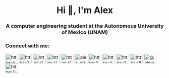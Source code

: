 <h1 align="center">Hi 👋, I'm Alex</h1>
<h3 align="center">A computer engineering student at the Autonomous University of Mexico (UNAM)</h3>

<h3 align="left">Connect with me:</h3>
<p align="left">
<a href="https://codepen.io/https://codepen.io/alexgrim12" target="blank"><img align="center" src="https://raw.githubusercontent.com/rahuldkjain/github-profile-readme-generator/master/src/images/icons/Social/codepen.svg" alt="https://codepen.io/alexgrim12" height="30" width="40" /></a>
<a href="https://www.linkedin.com/in/alejandro-gutiérrez-grimaldo-325b21242/" target="blank"><img align="center" src="https://raw.githubusercontent.com/rahuldkjain/github-profile-readme-generator/master/src/images/icons/Social/linked-in-alt.svg" alt="https://www.linkedin.com/in/alejandro-gutiérrez-grimaldo-325b21242/" height="30" width="40" /></a>
<a href="https://stackoverflow.com/users/https://stackoverflow.com/users/20097189/alex-grim" target="blank"><img align="center" src="https://raw.githubusercontent.com/rahuldkjain/github-profile-readme-generator/master/src/images/icons/Social/stack-overflow.svg" alt="https://stackoverflow.com/users/20097189/alex-grim" height="30" width="40" /></a>
<a href="https://codesandbox.com/https://codesandbox.io/u/alexgrim" target="blank"><img align="center" src="https://raw.githubusercontent.com/rahuldkjain/github-profile-readme-generator/master/src/images/icons/Social/codesandbox.svg" alt="https://codesandbox.io/u/alexgrim" height="30" width="40" /></a>
<a href="https://kaggle.com/https://www.kaggle.com/alexgrim12" target="blank"><img align="center" src="https://raw.githubusercontent.com/rahuldkjain/github-profile-readme-generator/master/src/images/icons/Social/kaggle.svg" alt="https://www.kaggle.com/alexgrim12" height="30" width="40" /></a>
<a href="https://instagram.com/alex_grim_" target="blank"><img align="center" src="https://raw.githubusercontent.com/rahuldkjain/github-profile-readme-generator/master/src/images/icons/Social/instagram.svg" alt="alex_grim_" height="30" width="40" /></a>
<a href="https://www.behance.net/https://www.behance.net/alejandgrimald6" target="blank"><img align="center" src="https://raw.githubusercontent.com/rahuldkjain/github-profile-readme-generator/master/src/images/icons/Social/behance.svg" alt="https://www.behance.net/alejandgrimald6" height="30" width="40" /></a>
<a href="https://www.codechef.com/users/https://www.codechef.com/users/alexgrim" target="blank"><img align="center" src="https://cdn.jsdelivr.net/npm/simple-icons@3.1.0/icons/codechef.svg" alt="https://www.codechef.com/users/alexgrim" height="30" width="40" /></a>
<a href="https://www.hackerrank.com/https://www.hackerrank.com/alejandrogrim12" target="blank"><img align="center" src="https://raw.githubusercontent.com/rahuldkjain/github-profile-readme-generator/master/src/images/icons/Social/hackerrank.svg" alt="https://www.hackerrank.com/alejandrogrim12" height="30" width="40" /></a>
<a href="https://www.leetcode.com/https://leetcode.com/alexgrim12/" target="blank"><img align="center" src="https://raw.githubusercontent.com/rahuldkjain/github-profile-readme-generator/master/src/images/icons/Social/leet-code.svg" alt="https://leetcode.com/alexgrim12/" height="30" width="40" /></a>
<a href="https://www.hackerearth.com/@alejandrogrim12" target="blank"><img align="center" src="https://raw.githubusercontent.com/rahuldkjain/github-profile-readme-generator/master/src/images/icons/Social/hackerearth.svg" alt="@alejandrogrim12" height="30" width="40" /></a>
<a href="https://www.topcoder.com/members/https://platform.topcoder.com/profile/alexgrim" target="blank"><img align="center" src="https://raw.githubusercontent.com/rahuldkjain/github-profile-readme-generator/master/src/images/icons/Social/topcoder.svg" alt="https://platform.topcoder.com/profile/alexgrim" height="30" width="40" /></a>
</p>


